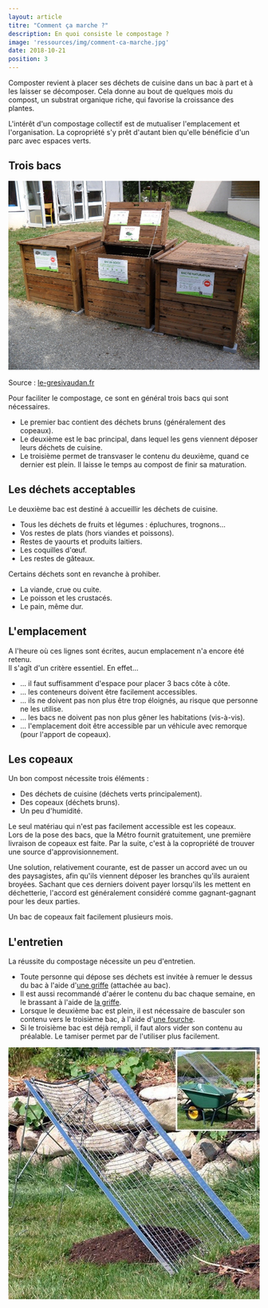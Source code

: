 ```yaml
---
layout: article
titre: "Comment ça marche ?"
description: En quoi consiste le compostage ?
image: 'ressources/img/comment-ca-marche.jpg'
date: 2018-10-21
position: 3
---
```


Composter revient à placer ses déchets de cuisine dans un bac à part et à les laisser
se décomposer. Cela donne au bout de quelques mois du compost, un substrat organique
riche, qui favorise la croissance des plantes.

L'intérêt d'un compostage collectif est de mutualiser l'emplacement et l'organisation.
La copropriété s'y prêt d'autant bien qu'elle bénéficie d'un parc avec espaces verts.


## Trois bacs

<img src="ressources/img/4008_955_Le-site-de-la-cantine-scolaire-du-Touvet.jpg" alt="Trois bacs, côte à côte" />

Source : [le-gresivaudan.fr](https://www.le-gresivaudan.fr/61-compostage.htm)

Pour faciliter le compostage, ce sont en général trois bacs qui sont nécessaires.  

* Le premier bac contient des déchets bruns (généralement des copeaux).
* Le deuxième est le bac principal, dans lequel les gens viennent déposer leurs déchets de cuisine.
* Le troisième permet de transvaser le contenu du deuxième, quand ce dernier est plein. Il laisse le
temps au compost de finir sa maturation.


## Les déchets acceptables

Le deuxième bac est destiné à accueillir les déchets de cuisine.

* Tous les déchets de fruits et légumes : épluchures, trognons...
* Vos restes de plats (hors viandes et poissons).
* Restes de yaourts et produits laitiers.
* Les coquilles d'œuf.
* Les restes de gâteaux.
  
Certains déchets sont en revanche à prohiber.

* La viande, crue ou cuite.
* Le poisson et les crustacés.
* Le pain, même dur.


## L'emplacement

A l'heure où ces lignes sont écrites, aucun emplacement n'a encore été retenu.  
Il s'agît d'un critère essentiel. En effet...

* ... il faut suffisamment d'espace pour placer 3 bacs côte à côte.
* ... les conteneurs doivent être facilement accessibles.
* ... ils ne doivent pas non plus être trop éloignés, au risque que personne ne les utilise.
* ... les bacs ne doivent pas non plus gêner les habitations (vis-à-vis).
* ... l'emplacement doit être accessible par un véhicule avec remorque (pour l'apport de copeaux).


## Les copeaux

Un bon compost nécessite trois éléments :

* Des déchets de cuisine (déchets verts principalement).
* Des copeaux (déchets bruns).
* Un peu d'humidité.

Le seul matériau qui n'est pas facilement accessible est les copeaux.  
Lors de la pose des bacs, que la Métro fournit gratuitement, une première livraison de copeaux
est faite. Par la suite, c'est à la copropriété de trouver une source d'approvisionnement.

Une solution, relativement courante, est de passer un accord avec un ou des paysagistes, afin qu'ils
viennent déposer les branches qu'ils auraient broyées. Sachant que ces derniers doivent payer lorsqu'ils
les mettent en déchetterie, l'accord est généralement considéré comme gagnant-gagnant pour les deux parties.

Un bac de copeaux fait facilement plusieurs mois. 


## L'entretien

La réussite du compostage nécessite un peu d'entretien.

* Toute personne qui dépose ses déchets est invitée à remuer le dessus du bac à l'aide d'[une griffe](ressources/img/outil-griffe.jpg) (attachée au bac).
* Il est aussi recommandé d'aérer le contenu du bac chaque semaine, en le brassant à l'aide de [la griffe](ressources/img/outil-griffe.jpg).
* Lorsque le deuxième bac est plein, il est nécessaire de basculer son contenu vers le troisième bac, à l'aide d'[une fourche](ressources/img/outil-fourche.jpg).
* Si le troisième bac est déjà rempli, il faut alors vider son contenu au préalable. Le tamiser permet par de l'utiliser plus facilement.

<img src="ressources/img/outil-tamis.jpg" alt="Tamis à grosse maille pour compost" />
